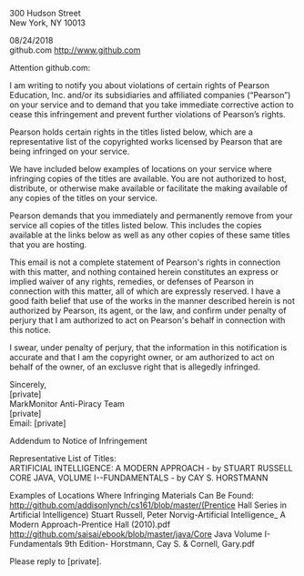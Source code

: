 
300 Hudson Street  
New York, NY 10013

08/24/2018  
github.com http://www.github.com

Attention github.com:

I am writing to notify you about violations of certain rights of Pearson Education, Inc. and/or its subsidiaries and affiliated companies (“Pearson”) on your service and to demand that you take immediate corrective action to cease this infringement and prevent further violations of Pearson’s rights.

Pearson holds certain rights in the titles listed below, which are a representative list of the copyrighted works licensed by Pearson that are being infringed on your service.

We have included below examples of locations on your service where infringing copies of the titles are available. You are not authorized to host, distribute, or otherwise make available or facilitate the making available of any copies of the titles on your service.

Pearson demands that you immediately and permanently remove from your service all copies of the titles listed below. This includes the copies available at the links below as well as any other copies of these same titles that you are hosting.

This email is not a complete statement of Pearson's rights in connection with this matter, and nothing contained herein constitutes an express or implied waiver of any rights, remedies, or defenses of Pearson in connection with this matter, all of which are expressly reserved. I have a good faith belief that use of the works in the manner described herein is not authorized by Pearson, its agent, or the law, and confirm under penalty of perjury that I am authorized to act on Pearson's behalf in connection with this notice.

I swear, under penalty of perjury, that the information in this notification is accurate and that I am the copyright owner, or am authorized to act on behalf of the owner, of an exclusve right that is allegedly infringed.

Sincerely,  
[private]  
MarkMonitor Anti-Piracy Team  
[private]  
Email: [private]

Addendum to Notice of Infringement

Representative List of Titles:  
ARTIFICIAL INTELLIGENCE: A MODERN APPROACH - by STUART RUSSELL  
CORE JAVA, VOLUME I--FUNDAMENTALS - by CAY S. HORSTMANN

Examples of Locations Where Infringing Materials Can Be Found:  
http://github.com/addisonlynch/cs161/blob/master/(Prentice Hall Series in Artificial Intelligence) Stuart Russell, Peter Norvig-Artificial Intelligence_ A Modern Approach-Prentice Hall (2010).pdf  
http://github.com/saisai/ebook/blob/master/java/Core Java Volume I- Fundamentals 9th Edition- Horstmann, Cay S. & Cornell, Gary.pdf

Please reply to [private].
